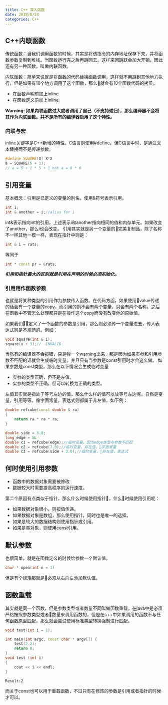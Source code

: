 ```yaml
---
title: C++ 深入函数
date: 2018/8/24
categories: C++
---
```

## C++内联函数
传统函数：当我们调用函数的时候，其实是将该指令的内存地址保存下来，并将函数参数复制到堆栈。当函数运行完之后再跳回去。这样来回跳跃会加大开销。因此还有另一种函数，叫做内联函数。

内联函数：简单来说就是将函数的代码替换函数调用，这样就不用跳到其他地方执行，但是如果有10个地方调用了这个函数，那么就会有10个函数代码的拷贝。
* 在函数声明前加上inline
* 在函数定义前加上inline

**Warning: 如果内联函数过大或者调用了自己（不支持递归），那么编译器不会将其作为内联函数。并不是所有的编译器启用了这个特性。**

### 内联与宏
inline关键字是C++新增的特性。C语言则使用#define。但C语言中时、是通过文本替换而不是传递参数。
```c++
#define SQUARE(X) X*X
a = SQUARE(5 + 1); 
// a = 5 + 1 * 5 + 1 not a = 6 * 6
```

## 引用变量
基本概念：引用是已定义的变量的别名。使用&符号表示引用。
```c++
int i;
int & another = i;//alias for i
```
int&表示指向int的引用，上述表示i和another指向相同的值和内存单元。如果改变了another，那么i也会改变。
引用其实就是另一个变量的完美复制品，除了名称不一样其他一模一样，表现在指针中则是：
```c++
int & i = rats;
```
等同于
```c++
int * const pr = &rats;
```

_**引用和指针最大的区别就是引用在声明的时候必须初始化。**_

### 引用用作函数参数
也就是将某种类型的引用作为参数传入函数。在代码方面，如果使用value传递的话会有一个变量的copy，而引用的则不会有两个变量，只会有两个名称。之后在函数中不管怎么处理都只是在操作这个copy而没有改变他的原始值。

如果我们定义了一个函数的参数是引用，那么则必须传一个变量进去，传入表达式则是不规范的。例如：
```c++
void square(int & i);
square(x + 3);//  INVALID
```
当然有的编译器不会报错，只是弹一个warning出来，那是因为如果实参和引用参数不匹配的话就会生成临时变量。并且只有当参数是const引用时才会这么做。
如果参数是const类型，那么在以下情况会生成临时变量
* 实参的类型正确，但不是左值。
* 实参的类型不正确，但可以转换为正确的类型。
  
左值其实就是指处于等号左边的值，那么什么样的值可以放等号左边呢，自然是变量，引用等等。像字面常量，表达式则都属于非左值。如下例：
```c++
double refcube(const double & ra)
{
    return ra * ra * ra;
}
```
```c++
double side = 3.0;
long edge = 5L
double c1 = refcube(edge);//临时变量，因为edge类型与参数不匹配
double c2 = refcube(7.0);//临时变量，非左值，字面常量
double c3 = refcube(side + 3.0);//临时变量，非左值，表达式
```
## 何时使用引用参数
* 函数中的数据对象需要被修改
* 数据较大时需要提高程序的运行速度。

第二个原因有点类似于指针，那么什么时候使用指针，什么时候使用引用呢：
* 如果数据对象很小，则按值传递。
* 如果数据对象是数组，那么使用指针，同时也是唯一的选择。
* 如果是较大的数据结构则使用指针或引用。
* 如果是类对象，则使用const引用。

## 默认参数
也很简单，就是在函数定义的时候给参数一个默认值。
```c++
char * open(int n = 1)
```
但是有个规矩那就是必须从右向左添加默认值。

## 函数重载
其实就是同一个函数，但是参数类型或者数量不同叫做函数重载。在java中是必须严格按照参数类型或者数量来调用函数的，但是在c++中如果调用的函数不与任何函数原型匹配，那么就会尝试使用标准类型转换强制进行匹配。
```c++
void test(int i = 1);

int main(int argc, const char * argv[]) {
    test(2.2);
    return 0;
}
void test (int i)
{
    cout << i << endl;
}
```
```
Result:2
```
而关于const也可以用于重载函数，不过只有在修饰的参数是引用或者指针的时候才可以。